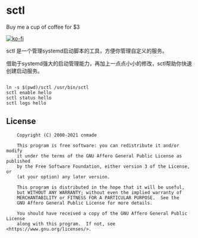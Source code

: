 # sctl


Buy me a cup of coffee for $3

[![ko-fi](https://ko-fi.com/img/githubbutton_sm.svg)](https://ko-fi.com/M4M54KKIF)

sctl 是一个管理systemd启动脚本的工具，方便你管理自定义的服务。

借助于systemd强大的启动管理能力，再加上一点点小小的修改，sctl帮助你快速创建启动服务。

```

ln -s $(pwd)/sctl /usr/bin/sctl
sctl enable hello
sctl status hello
sctl logs hello
```



## License

```
    Copyright (C) 2000-2021 cnmade

    This program is free software: you can redistribute it and/or modify
    it under the terms of the GNU Affero General Public License as published
    by the Free Software Foundation, either version 3 of the License, or
    (at your option) any later version.

    This program is distributed in the hope that it will be useful,
    but WITHOUT ANY WARRANTY; without even the implied warranty of
    MERCHANTABILITY or FITNESS FOR A PARTICULAR PURPOSE.  See the
    GNU Affero General Public License for more details.

    You should have received a copy of the GNU Affero General Public License
    along with this program.  If not, see <https://www.gnu.org/licenses/>.
```
